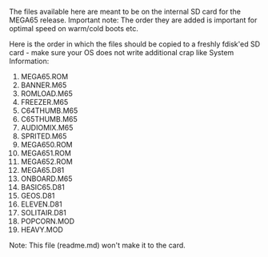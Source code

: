 The files available here are meant to be on the internal SD card for the MEGA65 release.
Important note: The order they are added is important for optimal speed on warm/cold boots etc.

Here is the order in which the files should be copied to a freshly fdisk'ed SD card - make
sure your OS does not write additional crap like System Information:

01. MEGA65.ROM
02. BANNER.M65
03. ROMLOAD.M65
04. FREEZER.M65
05. C64THUMB.M65
06. C65THUMB.M65
07. AUDIOMIX.M65
08. SPRITED.M65
09. MEGA650.ROM
10. MEGA651.ROM
11. MEGA652.ROM
12. MEGA65.D81
13. ONBOARD.M65
14. BASIC65.D81
15. GEOS.D81
16. ELEVEN.D81
17. SOLITAIR.D81
18. POPCORN.MOD
19. HEAVY.MOD


Note: This file (readme.md) won't make it to the card.
